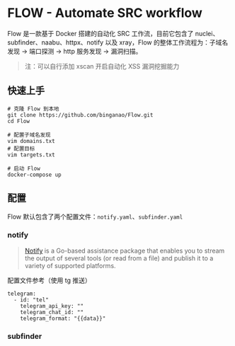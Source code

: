 # FLOW - Automate SRC workflow

Flow 是一款基于 Docker 搭建的自动化 SRC 工作流，目前它包含了 nuclei、subfinder、naabu、httpx、notify 以及 xray，Flow 的整体工作流程为：子域名发现 -> 端口探测 -> http 服务发现 -> 漏洞扫描。

> 注：可以自行添加 xscan 开启自动化 XSS 漏洞挖掘能力

## 快速上手

```
# 克隆 Flow 到本地
git clone https://github.com/binganao/Flow.git
cd Flow

# 配置子域名发现
vim domains.txt
# 配置目标
vim targets.txt

# 启动 Flow
docker-compose up
```

## 配置

Flow 默认包含了两个配置文件：`notify.yaml`、`subfinder.yaml` 

### notify

> [Notify](https://github.com/projectdiscovery/notify) is a Go-based assistance package that enables you to stream the output of several tools (or read from a file) and publish it to a variety of supported platforms.

配置文件参考（使用 tg 推送）

```
telegram:
  - id: "tel"
    telegram_api_key: ""
    telegram_chat_id: ""
    telegram_format: "{{data}}"
```

### subfinder

